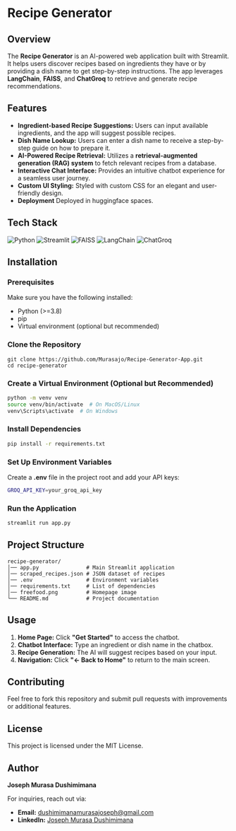 # Recipe Generator

## Overview
The **Recipe Generator** is an AI-powered web application built with Streamlit. It helps users discover recipes based on ingredients they have or by providing a dish name to get step-by-step instructions. The app leverages **LangChain**, **FAISS**, and **ChatGroq** to retrieve and generate recipe recommendations.

## Features
- **Ingredient-based Recipe Suggestions:** Users can input available ingredients, and the app will suggest possible recipes.
- **Dish Name Lookup:** Users can enter a dish name to receive a step-by-step guide on how to prepare it.
- **AI-Powered Recipe Retrieval:** Utilizes a **retrieval-augmented generation (RAG) system** to fetch relevant recipes from a database.
- **Interactive Chat Interface:** Provides an intuitive chatbot experience for a seamless user journey.
- **Custom UI Styling:** Styled with custom CSS for an elegant and user-friendly design.
- **Deployment** Deployed in huggingface spaces.

## Tech Stack
![Python](https://img.shields.io/badge/Python-3.8%2B-blue?logo=python)
![Streamlit](https://img.shields.io/badge/Streamlit-1.x-red?logo=streamlit)
![FAISS](https://img.shields.io/badge/FAISS-VectorDB-yellowgreen?logo=apache)
![LangChain](https://img.shields.io/badge/LangChain-Framework-orange?logo=fastapi)
![ChatGroq](https://img.shields.io/badge/ChatGroq-LLM-green?logo=openai)

## Installation

### Prerequisites
Make sure you have the following installed:
- Python (>=3.8)
- pip
- Virtual environment (optional but recommended)

### Clone the Repository
```sh[
git clone https://github.com/Murasajo/Recipe-Generator-App.git
cd recipe-generator
```

### Create a Virtual Environment (Optional but Recommended)
```sh
python -m venv venv
source venv/bin/activate  # On MacOS/Linux
venv\Scripts\activate  # On Windows
```

### Install Dependencies
```sh
pip install -r requirements.txt
```

### Set Up Environment Variables
Create a **.env** file in the project root and add your API keys:
```sh
GROQ_API_KEY=your_groq_api_key
```

### Run the Application
```sh
streamlit run app.py
```

## Project Structure
```
recipe-generator/
│── app.py               # Main Streamlit application
│── scraped_recipes.json # JSON dataset of recipes
│── .env                 # Environment variables
│── requirements.txt     # List of dependencies
│── freefood.png         # Homepage image
└── README.md            # Project documentation
```

## Usage
1. **Home Page:** Click **"Get Started"** to access the chatbot.
2. **Chatbot Interface:** Type an ingredient or dish name in the chatbox.
3. **Recipe Generation:** The AI will suggest recipes based on your input.
4. **Navigation:** Click **"← Back to Home"** to return to the main screen.

## Contributing
Feel free to fork this repository and submit pull requests with improvements or additional features.

## License
This project is licensed under the MIT License.

## Author
**Joseph Murasa Dushimimana**

For inquiries, reach out via:
- **Email:** dushimimanamurasajoseph@gmail.com
- **LinkedIn:** [Joseph Murasa Dushimimana](https://linkedin.com/in/dushimimana-murasa-joseph-7b5317247/)


